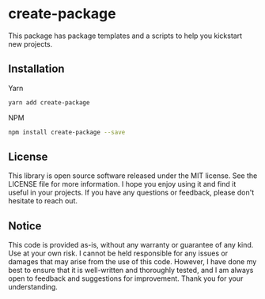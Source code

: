 <!-- infuser start header -->  
# create-package  
This package has package templates and a scripts to help you kickstart new projects.  
<!-- infuser end header -->

<!-- infuser start installation -->  
## Installation  
Yarn  
```bash  
yarn add create-package  
```  
NPM  
```bash  
npm install create-package --save  
```  
<!-- infuser end installation -->

<!-- infuser start usage -->
<!-- infuser end usage -->

<!-- infuser start development -->
<!-- infuser end development -->

<!-- infuser start license -->  
## License  

This library is open source software released under the MIT license. See the LICENSE file for more information. I hope you enjoy using it and find it useful in your projects. If you have any questions or feedback, please don't hesitate to reach out.
  
  
## Notice  
This code is provided as-is, without any warranty or guarantee of any kind. Use at your own risk. I cannot be held responsible for any issues or damages that may arise from the use of this code. However, I have done my best to ensure that it is well-written and thoroughly tested, and I am always open to feedback and suggestions for improvement. Thank you for your understanding.  
  
<!-- infuser end license -->
